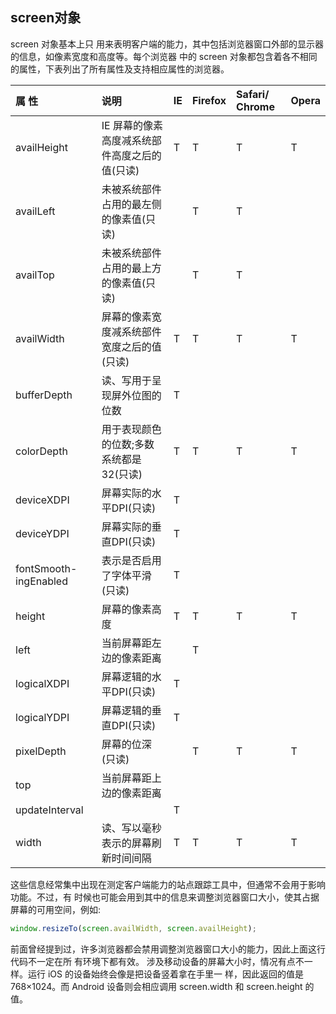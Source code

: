 ## screen对象

screen 对象基本上只 用来表明客户端的能力，其中包括浏览器窗口外部的显示器的信息，如像素宽度和高度等。每个浏览器 中的 screen 对象都包含着各不相同的属性，下表列出了所有属性及支持相应属性的浏览器。

|属 性|说明|IE|Firefox|Safari/ Chrome|Opera
|:-|:-|:-|:-|:-|:-|
|availHeight|IE 屏幕的像素高度减系统部件高度之后的值(只读)|T|T|T|T|
|availLeft|未被系统部件占用的最左侧的像素值(只读)||T|T||
|availTop|未被系统部件占用的最上方的像素值(只读)||T|T||
|availWidth|屏幕的像素宽度减系统部件宽度之后的值(只读)|T|T|T|T|
|bufferDepth|读、写用于呈现屏外位图的位数|T||||
|colorDepth|用于表现颜色的位数;多数系统都是32(只读)|T|T|T|T|
|deviceXDPI|屏幕实际的水平DPI(只读)|T||||
|deviceYDPI|屏幕实际的垂直DPI(只读)|T||||
|fontSmooth- ingEnabled|表示是否启用了字体平滑(只读)|T||||
|height|屏幕的像素高度|T|T|T|T|
|left|当前屏幕距左边的像素距离||T||| 
|logicalXDPI|屏幕逻辑的水平DPI(只读)|T|||| 
|logicalYDPI|屏幕逻辑的垂直DPI(只读)|T|||| 
|pixelDepth|屏幕的位深(只读)||T|T|T|
|top|当前屏幕距上边的像素距离||||| 
|updateInterval||T|||| 
|width|读、写以毫秒表示的屏幕刷新时间间隔|T|T|T|T|

这些信息经常集中出现在测定客户端能力的站点跟踪工具中，但通常不会用于影响功能。不过，有 时候也可能会用到其中的信息来调整浏览器窗口大小，使其占据屏幕的可用空间，例如:

```js
window.resizeTo(screen.availWidth, screen.availHeight);
```
前面曾经提到过，许多浏览器都会禁用调整浏览器窗口大小的能力，因此上面这行代码不一定在所 有环境下都有效。
涉及移动设备的屏幕大小时，情况有点不一样。运行 iOS 的设备始终会像是把设备竖着拿在手里一 样，因此返回的值是 768×1024。而 Android 设备则会相应调用 screen.width 和 screen.height 的值。
 
